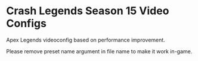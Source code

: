 # Crash Legends Season 15 Video Configs

Apex Legends videoconfig based on performance improvement.

Please remove preset name argument in file name to make it work in-game.
